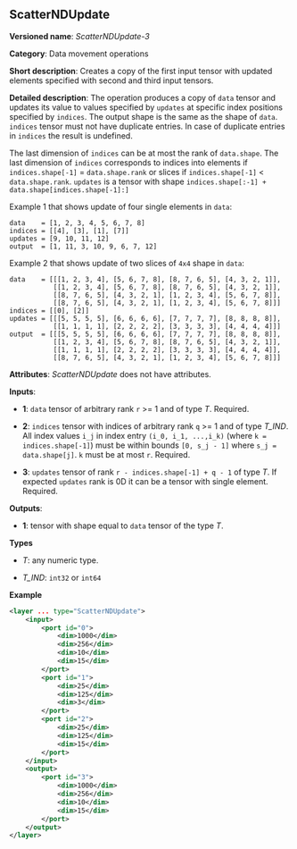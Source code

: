 ## ScatterNDUpdate <a name="ScatterNDUpdate"></a>

**Versioned name**: *ScatterNDUpdate-3*

**Category**: Data movement operations

**Short description**: Creates a copy of the first input tensor with updated elements specified with second and third input tensors. 

**Detailed description**: The operation produces a copy of `data` tensor and updates its value to values specified 
by `updates` at specific index positions specified by `indices`. The output shape is the same as the shape of `data`. 
`indices` tensor must not have duplicate entries. In case of duplicate entries in `indices` the result is undefined.

The last dimension of `indices` can be at most the rank of `data.shape`. 
The last dimension of `indices` corresponds to indices into elements if `indices.shape[-1]` = `data.shape.rank` or slices 
if `indices.shape[-1]` < `data.shape.rank`. `updates` is a tensor with shape `indices.shape[:-1] + data.shape[indices.shape[-1]:]`

Example 1 that shows update of four single elements in `data`:

```
data    = [1, 2, 3, 4, 5, 6, 7, 8]
indices = [[4], [3], [1], [7]]
updates = [9, 10, 11, 12]
output  = [1, 11, 3, 10, 9, 6, 7, 12]
```

Example 2 that shows update of two slices of `4x4` shape in `data`:

```
data    = [[[1, 2, 3, 4], [5, 6, 7, 8], [8, 7, 6, 5], [4, 3, 2, 1]],
           [[1, 2, 3, 4], [5, 6, 7, 8], [8, 7, 6, 5], [4, 3, 2, 1]],
           [[8, 7, 6, 5], [4, 3, 2, 1], [1, 2, 3, 4], [5, 6, 7, 8]],
           [[8, 7, 6, 5], [4, 3, 2, 1], [1, 2, 3, 4], [5, 6, 7, 8]]]
indices = [[0], [2]]
updates = [[[5, 5, 5, 5], [6, 6, 6, 6], [7, 7, 7, 7], [8, 8, 8, 8]],
           [[1, 1, 1, 1], [2, 2, 2, 2], [3, 3, 3, 3], [4, 4, 4, 4]]]
output  = [[[5, 5, 5, 5], [6, 6, 6, 6], [7, 7, 7, 7], [8, 8, 8, 8]],
           [[1, 2, 3, 4], [5, 6, 7, 8], [8, 7, 6, 5], [4, 3, 2, 1]],
           [[1, 1, 1, 1], [2, 2, 2, 2], [3, 3, 3, 3], [4, 4, 4, 4]],
           [[8, 7, 6, 5], [4, 3, 2, 1], [1, 2, 3, 4], [5, 6, 7, 8]]]
```


**Attributes**: *ScatterNDUpdate* does not have attributes.

**Inputs**:

*   **1**: `data` tensor of arbitrary rank `r` >= 1 and of type *T*. Required.

*   **2**: `indices` tensor with indices of arbitrary rank `q` >= 1 and of type *T_IND*. All index values `i_j` in index entry `(i_0, i_1, ...,i_k)` (where `k = indices.shape[-1]`) must be within bounds `[0, s_j - 1]` where `s_j = data.shape[j]`. `k` must be at most `r`. Required.

*   **3**: `updates` tensor of rank `r - indices.shape[-1] + q - 1` of type *T*. If expected `updates` rank is 0D it can be a tensor with single element. Required.

**Outputs**:

*   **1**: tensor with shape equal to `data` tensor of the type *T*.

**Types**

* *T*: any numeric type.

* *T_IND*: `int32` or `int64`

**Example**

```xml
<layer ... type="ScatterNDUpdate">
    <input>
        <port id="0">
            <dim>1000</dim>
            <dim>256</dim>
            <dim>10</dim>
            <dim>15</dim>
        </port>
        <port id="1">
            <dim>25</dim>
            <dim>125</dim>
            <dim>3</dim>
        </port>
        <port id="2">
            <dim>25</dim>
            <dim>125</dim>
            <dim>15</dim>
        </port>
    </input>
    <output>
        <port id="3">
            <dim>1000</dim>
            <dim>256</dim>
            <dim>10</dim>
            <dim>15</dim>
        </port>
    </output>
</layer>
```
